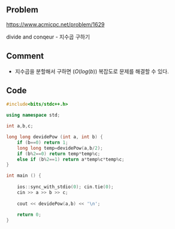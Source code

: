 ## Problem
<https://www.acmicpc.net/problem/1629>

divide and conqeur - 지수곱 구하기

## Comment
- 지수곱을 분할해서 구하면 $(O(log(b))$ 복잡도로 문제를 해결할 수 있다. 


## Code
```c++
#include<bits/stdc++.h>

using namespace std;

int a,b,c;

long long devidePow (int a, int b) {
	if (b==0) return 1;
    long long temp=devidePow(a,b/2);
    if (b%2==0) return temp*temp%c;
    else if (b%2==1) return a*temp%c*temp%c; 
}

int main () {
    
    ios::sync_with_stdio(0); cin.tie(0);
    cin >> a >> b >> c;
    
    cout << devidePow(a,b) << '\n';
      
    return 0;
}
```
